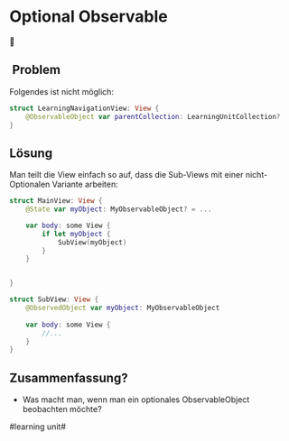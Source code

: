 # Optional Observable
🧠

##  Problem

Folgendes ist nicht möglich:

```swift
struct LearningNavigationView: View {
	@ObservableObject var parentCollection: LearningUnitCollection?
}
```
## Lösung

Man teilt die View einfach so auf, dass die Sub-Views mit einer nicht-Optionalen Variante arbeiten:


```swift
struct MainView: View {
	@State var myObject: MyObservableObject? = ...

	var body: some View {
		if let myObject {
			SubView(myObject)
		}
	}


}

```
 
```swift
struct SubView: View {
    @ObservedObject var myObject: MyObservableObject
    
    var body: some View {
		//...
    }
}
```

## Zusammenfassung?
- Was macht man, wenn man ein optionales ObservableObject beobachten möchte?


#learning unit#